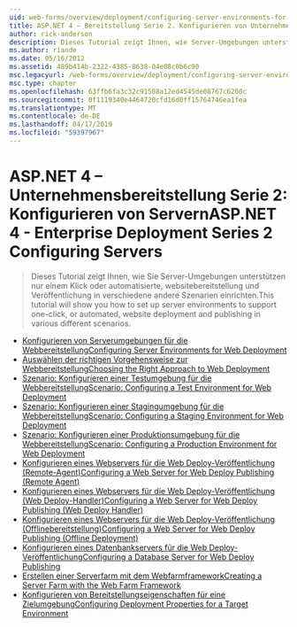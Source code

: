 ```yaml
---
uid: web-forms/overview/deployment/configuring-server-environments-for-web-deployment/index
title: ASP.NET 4 – Bereitstellung Serie 2. Konfigurieren von Unternehmensservern | Microsoft-Dokumentation
author: rick-anderson
description: Dieses Tutorial zeigt Ihnen, wie Server-Umgebungen unterstützen nur einem Klick oder automatisierte, websitebereitstellung und Veröffentlichung in verschiedene andere Scen eingerichtet...
ms.author: riande
ms.date: 05/16/2012
ms.assetid: 489b414b-2322-4385-8638-04e08c0b6c90
msc.legacyurl: /web-forms/overview/deployment/configuring-server-environments-for-web-deployment
msc.type: chapter
ms.openlocfilehash: 63ffb6fa3c32c91508a12ed4545de08767c6200c
ms.sourcegitcommit: 0f1119340e4464720cfd16d0ff15764746ea1fea
ms.translationtype: MT
ms.contentlocale: de-DE
ms.lasthandoff: 04/17/2019
ms.locfileid: "59397967"
---
```

# <a name="aspnet-4---enterprise-deployment-series-2-configuring-servers"></a><span data-ttu-id="c6acb-103">ASP.NET 4 – Unternehmensbereitstellung Serie 2: Konfigurieren von Servern</span><span class="sxs-lookup"><span data-stu-id="c6acb-103">ASP.NET 4 - Enterprise Deployment Series 2 Configuring Servers</span></span>

> <span data-ttu-id="c6acb-104">Dieses Tutorial zeigt Ihnen, wie Sie Server-Umgebungen unterstützen nur einem Klick oder automatisierte, websitebereitstellung und Veröffentlichung in verschiedene andere Szenarien einrichten.</span><span class="sxs-lookup"><span data-stu-id="c6acb-104">This tutorial will show you how to set up server environments to support one-click, or automated, website deployment and publishing in various different scenarios.</span></span>


- [<span data-ttu-id="c6acb-105">Konfigurieren von Serverumgebungen für die Webbereitstellung</span><span class="sxs-lookup"><span data-stu-id="c6acb-105">Configuring Server Environments for Web Deployment</span></span>](configuring-server-environments-for-web-deployment.md)
- [<span data-ttu-id="c6acb-106">Auswählen der richtigen Vorgehensweise zur Webbereitstellung</span><span class="sxs-lookup"><span data-stu-id="c6acb-106">Choosing the Right Approach to Web Deployment</span></span>](choosing-the-right-approach-to-web-deployment.md)
- [<span data-ttu-id="c6acb-107">Szenario: Konfigurieren einer Testumgebung für die Webbereitstellung</span><span class="sxs-lookup"><span data-stu-id="c6acb-107">Scenario: Configuring a Test Environment for Web Deployment</span></span>](scenario-configuring-a-test-environment-for-web-deployment.md)
- [<span data-ttu-id="c6acb-108">Szenario: Konfigurieren einer Stagingumgebung für die Webbereitstellung</span><span class="sxs-lookup"><span data-stu-id="c6acb-108">Scenario: Configuring a Staging Environment for Web Deployment</span></span>](scenario-configuring-a-staging-environment-for-web-deployment.md)
- [<span data-ttu-id="c6acb-109">Szenario: Konfigurieren einer Produktionsumgebung für die Webbereitstellung</span><span class="sxs-lookup"><span data-stu-id="c6acb-109">Scenario: Configuring a Production Environment for Web Deployment</span></span>](scenario-configuring-a-production-environment-for-web-deployment.md)
- [<span data-ttu-id="c6acb-110">Konfigurieren eines Webservers für die Web Deploy-Veröffentlichung (Remote-Agent)</span><span class="sxs-lookup"><span data-stu-id="c6acb-110">Configuring a Web Server for Web Deploy Publishing (Remote Agent)</span></span>](configuring-a-web-server-for-web-deploy-publishing-remote-agent.md)
- [<span data-ttu-id="c6acb-111">Konfigurieren eines Webservers für die Web Deploy-Veröffentlichung (Web Deploy-Handler)</span><span class="sxs-lookup"><span data-stu-id="c6acb-111">Configuring a Web Server for Web Deploy Publishing (Web Deploy Handler)</span></span>](configuring-a-web-server-for-web-deploy-publishing-web-deploy-handler.md)
- [<span data-ttu-id="c6acb-112">Konfigurieren eines Webservers für die Web Deploy-Veröffentlichung (Offlinebereitstellung)</span><span class="sxs-lookup"><span data-stu-id="c6acb-112">Configuring a Web Server for Web Deploy Publishing (Offline Deployment)</span></span>](configuring-a-web-server-for-web-deploy-publishing-offline-deployment.md)
- [<span data-ttu-id="c6acb-113">Konfigurieren eines Datenbankservers für die Web Deploy-Veröffentlichung</span><span class="sxs-lookup"><span data-stu-id="c6acb-113">Configuring a Database Server for Web Deploy Publishing</span></span>](configuring-a-database-server-for-web-deploy-publishing.md)
- [<span data-ttu-id="c6acb-114">Erstellen einer Serverfarm mit dem Webfarmframework</span><span class="sxs-lookup"><span data-stu-id="c6acb-114">Creating a Server Farm with the Web Farm Framework</span></span>](creating-a-server-farm-with-the-web-farm-framework.md)
- [<span data-ttu-id="c6acb-115">Konfigurieren von Bereitstellungseigenschaften für eine Zielumgebung</span><span class="sxs-lookup"><span data-stu-id="c6acb-115">Configuring Deployment Properties for a Target Environment</span></span>](configuring-deployment-properties-for-a-target-environment.md)
